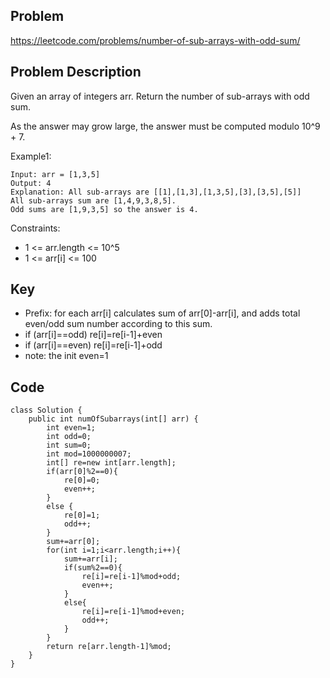 ## Problem

https://leetcode.com/problems/number-of-sub-arrays-with-odd-sum/

## Problem Description

Given an array of integers arr. Return the number of sub-arrays with odd sum.

As the answer may grow large, the answer must be computed modulo 10^9 + 7.

Example1:

```
Input: arr = [1,3,5]
Output: 4
Explanation: All sub-arrays are [[1],[1,3],[1,3,5],[3],[3,5],[5]]
All sub-arrays sum are [1,4,9,3,8,5].
Odd sums are [1,9,3,5] so the answer is 4.
```

Constraints:

- 1 <= arr.length <= 10^5
- 1 <= arr[i] <= 100

## Key

- Prefix: for each arr[i] calculates sum of arr[0]-arr[i], and adds total even/odd sum number according to this sum.
- if (arr[i]==odd) re[i]=re[i-1]+even
- if (arr[i]==even) re[i]=re[i-1]+odd
- note: the init even=1

## Code

```
class Solution {
    public int numOfSubarrays(int[] arr) {
        int even=1;
        int odd=0;
        int sum=0;
        int mod=1000000007;
        int[] re=new int[arr.length];
        if(arr[0]%2==0){
            re[0]=0;
            even++;
        }
        else {
            re[0]=1;
            odd++;
        }
        sum+=arr[0];
        for(int i=1;i<arr.length;i++){
            sum+=arr[i];
            if(sum%2==0){
                re[i]=re[i-1]%mod+odd;
                even++;
            }
            else{
                re[i]=re[i-1]%mod+even;
                odd++;
            }
        }
        return re[arr.length-1]%mod;
    }
}
```
